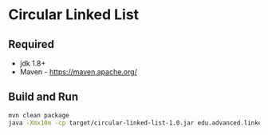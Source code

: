 # Circular Linked List

## Required

* jdk 1.8+
* Maven - https://maven.apache.org/

## Build and Run

```sh
mvn clean package
java -Xmx10m -cp target/circular-linked-list-1.0.jar edu.advanced.linked.MainApp
```
